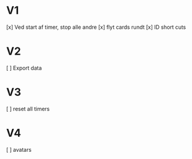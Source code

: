 # V1
[x] Ved start af timer, stop alle andre
[x] flyt cards rundt
[x] ID short cuts

# V2
[ ] Export data

# V3
[ ] reset all timers

# V4
[ ] avatars
